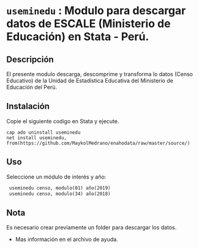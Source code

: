 # `useminedu` : Modulo para descargar datos de  ESCALE (Ministerio de Educación) en Stata - Perú.

## Descripción

El presente modulo descarga, descomprime y transforma lo datos (Censo Educativo) de la Unidad de Estadística Educativa del Ministerio de Educación del Perú.

## Instalación

Copie el siguiente codigo en Stata y ejecute.

```
cap ado uninstall useminedu 
net install useminedu, from(https://github.com/MaykolMedrano/enahodata/raw/master/source/)
```

## Uso

Seleccione un módulo de interés y año:

```stata
 useminedu censo, modulo(01) año(2019)
 useminedu censo, modulo(34) año(2018)
```

## Nota

Es necesario crear previamente un folder para descargar los datos.

- Mas información en el archivo de ayuda.
